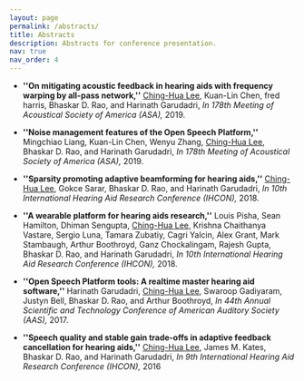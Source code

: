 ```yaml
---
layout: page
permalink: /abstracts/
title: Abstracts
description: Abstracts for conference presentation.
nav: true
nav_order: 4
---
```


- **''On mitigating acoustic feedback in hearing aids with frequency warping by all-pass network,''** <ins>Ching-Hua Lee</ins>, Kuan-Lin Chen, fred harris, Bhaskar D. Rao, and Harinath Garudadri, *In 178th Meeting of Acoustical Society of America (ASA),* 2019.

- **''Noise management features of the Open Speech Platform,''** Mingchiao Liang, Kuan-Lin Chen, Wenyu Zhang, <ins>Ching-Hua Lee</ins>, Bhaskar D. Rao, and Harinath Garudadri, *In 178th Meeting of Acoustical Society of America (ASA),* 2019.

- **''Sparsity promoting adaptive beamforming for hearing aids,''** <ins>Ching-Hua Lee</ins>, Gokce Sarar, Bhaskar D. Rao, and Harinath Garudadri, *In 10th International Hearing Aid Research Conference (IHCON),* 2018.

- **''A wearable platform for hearing aids research,''** Louis Pisha, Sean Hamilton,  Dhiman Sengupta, <ins>Ching-Hua Lee</ins>, Krishna Chaithanya Vastare, Sergio Luna, Tamara Zubatiy, Cagri Yalcin, Alex Grant, Mark Stambaugh, Arthur Boothroyd, Ganz Chockalingam, Rajesh Gupta, Bhaskar D. Rao, and Harinath Garudadri, *In 10th International Hearing Aid Research Conference (IHCON),* 2018.

- **''Open Speech Platform tools: A realtime master hearing aid software,''** Harinath Garudadri, <ins>Ching-Hua Lee</ins>, Swaroop Gadiyaram, Justyn Bell, Bhaskar D. Rao, and Arthur Boothroyd, *In 44th Annual Scientific and Technology Conference of American Auditory Society (AAS),* 2017.

- **''Speech quality and stable gain trade-offs in adaptive feedback cancellation for hearing aids,''** <ins>Ching-Hua Lee</ins>, James M. Kates, Bhaskar D. Rao, and Harinath Garudadri, *In 9th International Hearing Aid Research Conference (IHCON),* 2016
